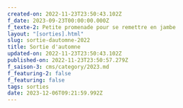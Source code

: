 ```yaml
---
created-on: 2022-11-23T23:50:43.102Z
f_date: 2023-09-23T00:00:00.000Z
f_texte-2: Petite promenade pour se remettre en jambe
layout: "[sorties].html"
slug: sortie-dautomne-2022
title: Sortie d'automne
updated-on: 2022-11-23T23:50:43.102Z
published-on: 2022-11-23T23:50:57.279Z
f_saison-3: cms/category/2023.md
f_featuring-2: false
f_featuring: false
tags: sorties
date: 2023-12-06T09:21:59.992Z
---
```

